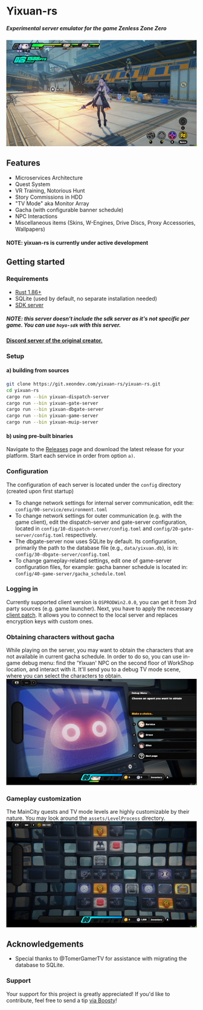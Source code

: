 # Yixuan-rs
##### Experimental server emulator for the game Zenless Zone Zero
![title](assets/img/title.png)

## Features
- Microservices Architecture
- Quest System
- VR Training, Notorious Hunt
- Story Commissions in HDD
- "TV Mode" aka Monitor Array
- Gacha (with configurable banner schedule)
- NPC Interactions
- Miscellaneous items (Skins, W-Engines, Drive Discs, Proxy Accessories, Wallpapers)
#### NOTE: yixuan-rs is currently under active development

## Getting started
### Requirements
- [Rust 1.86+](https://www.rust-lang.org/tools/install)
- SQLite (used by default, no separate installation needed)
- [SDK server](https://git.xeondev.com/reversedrooms/hoyo-sdk)
##### NOTE: this server doesn't include the sdk server as it's not specific per game. You can use `hoyo-sdk` with this server.

#### [Discord server of the original creator.](https://discord.xeondev.com)

### Setup
#### a) building from sources
```sh
git clone https://git.xeondev.com/yixuan-rs/yixuan-rs.git
cd yixuan-rs
cargo run --bin yixuan-dispatch-server
cargo run --bin yixuan-gate-server
cargo run --bin yixuan-dbgate-server
cargo run --bin yixuan-game-server
cargo run --bin yixuan-muip-server
```
#### b) using pre-built binaries
Navigate to the [Releases](https://git.xeondev.com/yixuan-rs/yixuan-rs/releases) page and download the latest release for your platform.
Start each service in order from option `a)`.

### Configuration
The configuration of each server is located under the `config` directory (created upon first startup)
- To change network settings for internal server communication, edit the: `config/00-service/environment.toml`
- To change network settings for outer communication (e.g. with the game client), edit the dispatch-server and gate-server configuration, located in `config/10-dispatch-server/config.toml` and `config/20-gate-server/config.toml` respectively.
- The dbgate-server now uses SQLite by default. Its configuration, primarily the path to the database file (e.g., `data/yixuan.db`), is in: `config/30-dbgate-server/config.toml`
- To change gameplay-related settings, edit one of game-server configuration files, for example: gacha banner schedule is located in: `config/40-game-server/gacha_schedule.toml`

### Logging in
Currently supported client version is `OSPRODWin2.0.0`, you can get it from 3rd party sources (e.g. game launcher). Next, you have to apply the necessary [client patch](https://git.xeondev.com/yixuan-rs/yixuan-patch). It allows you to connect to the local server and replaces encryption keys with custom ones.

### Obtaining characters without gacha
While playing on the server, you may want to obtain the characters that are not available in current gacha schedule. In order to do so, you can use in-game debug menu: find the 'Yixuan' NPC on the second floor of WorkShop location, and interact with it. It'll send you to a debug TV mode scene, where you can select the characters to obtain.
![debug_menu](assets/img/debug_menu.png)

### Gameplay customization
The MainCity quests and TV mode levels are highly customizable by their nature. You may look around the `assets/LevelProcess` directory.
![tv_mode](assets/img/tv_mode.png)

## Acknowledgements
- Special thanks to @TomerGamerTV for assistance with migrating the database to SQLite.

### Support
Your support for this project is greatly appreciated! If you'd like to contribute, feel free to send a tip [via Boosty](https://boosty.to/xeondev/donate)!
